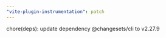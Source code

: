 ```yaml
---
"vite-plugin-instrumentation": patch
---
```


chore(deps): update dependency @changesets/cli to v2.27.9
